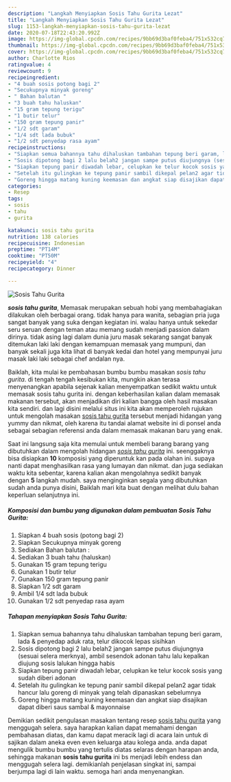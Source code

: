 ```yaml
---
description: "Langkah Menyiapkan Sosis Tahu Gurita Lezat"
title: "Langkah Menyiapkan Sosis Tahu Gurita Lezat"
slug: 1153-langkah-menyiapkan-sosis-tahu-gurita-lezat
date: 2020-07-18T22:43:20.992Z
image: https://img-global.cpcdn.com/recipes/9bb69d3baf0feba4/751x532cq70/sosis-tahu-gurita-foto-resep-utama.jpg
thumbnail: https://img-global.cpcdn.com/recipes/9bb69d3baf0feba4/751x532cq70/sosis-tahu-gurita-foto-resep-utama.jpg
cover: https://img-global.cpcdn.com/recipes/9bb69d3baf0feba4/751x532cq70/sosis-tahu-gurita-foto-resep-utama.jpg
author: Charlotte Rios
ratingvalue: 4
reviewcount: 9
recipeingredient:
- "4 buah sosis potong bagi 2"
- "Secukupnya minyak goreng"
- " Bahan balutan "
- "3 buah tahu haluskan"
- "15 gram tepung terigu"
- "1 butir telur"
- "150 gram tepung panir"
- "1/2 sdt garam"
- "1/4 sdt lada bubuk"
- "1/2 sdt penyedap rasa ayam"
recipeinstructions:
- "Siapkan semua bahannya tahu dihaluskan tambahan tepung beri garam, lada &amp; penyedap aduk rata, telur dikocok lepas sisihkan"
- "Sosis dipotong bagi 2 lalu belah2 jangan sampe putus diujungnya (sesuai selera merknya), ambil sesendok adonan tahu lalu kepalkan diujung sosis lalukan hingga habis"
- "Siapkan tepung panir diwadah lebar, celupkan ke telur kocok sosis yang sudah diberi adonan"
- "Setelah itu gulingkan ke tepung panir sambil dikepal pelan2 agar tidak hancur lalu goreng di minyak yang telah dipanaskan sebelumnya"
- "Goreng hingga matang kuning keemasan dan angkat siap disajikan dapat diberi saus sambal &amp; mayonnaise"
categories:
- Resep
tags:
- sosis
- tahu
- gurita

katakunci: sosis tahu gurita 
nutrition: 138 calories
recipecuisine: Indonesian
preptime: "PT14M"
cooktime: "PT50M"
recipeyield: "4"
recipecategory: Dinner

---
```



![Sosis Tahu Gurita](https://img-global.cpcdn.com/recipes/9bb69d3baf0feba4/751x532cq70/sosis-tahu-gurita-foto-resep-utama.jpg)

<b><i>sosis tahu gurita</i></b>, Memasak merupakan sebuah hobi yang membahagiakan dilakukan oleh berbagai orang. tidak hanya para wanita, sebagian pria juga sangat banyak yang suka dengan kegiatan ini. walau hanya untuk sekedar seru seruan dengan teman atau memang sudah menjadi passion dalam dirinya. tidak asing lagi dalam dunia juru masak sekarang sangat banyak ditemukan laki laki dengan kemampuan memasak yang mumpuni, dan banyak sekali juga kita lihat di banyak kedai dan hotel yang mempunyai juru masak laki laki sebagai chef andalan nya.

Baiklah, kita mulai ke pembahasan bumbu bumbu masakan <i>sosis tahu gurita</i>. di tengah tengah kesibukan kita, mungkin akan terasa menyenangkan apabila sejenak kalian menyempatkan sedikit waktu untuk memasak sosis tahu gurita ini. dengan keberhasilan kalian dalam memasak makanan tersebut, akan menjadikan diri kalian bangga oleh hasil masakan kita sendiri. dan lagi disini melalui situs ini kita akan memperoleh rujukan untuk mengolah masakan <u>sosis tahu gurita</u> tersebut menjadi hidangan yang yummy dan nikmat, oleh karena itu tandai alamat website ini di ponsel anda sebagai sebagian referensi anda dalam memasak makanan baru yang enak.




Saat ini langsung saja kita memulai untuk membeli barang barang yang dibutuhkan dalam mengolah hidangan <u><i>sosis tahu gurita</i></u> ini. seenggaknya bisa disiapkan <b>10</b> komposisi yang diperuntuk kan pada olahan ini. supaya nanti dapat menghasilkan rasa yang lumayan dan nikmat. dan juga sediakan waktu kita sebentar, karena kalian akan mengolahnya sedikit banyak dengan <b>5</b> langkah mudah. saya menginginkan segala yang dibutuhkan sudah anda punya disini, Baiklah mari kita buat dengan melihat dulu bahan keperluan selanjutnya ini.

<!--inarticleads1-->

##### Komposisi dan bumbu yang digunakan dalam pembuatan Sosis Tahu Gurita:

1. Siapkan 4 buah sosis (potong bagi 2)
1. Siapkan Secukupnya minyak goreng
1. Sediakan  Bahan balutan :
1. Sediakan 3 buah tahu (haluskan)
1. Gunakan 15 gram tepung terigu
1. Gunakan 1 butir telur
1. Gunakan 150 gram tepung panir
1. Siapkan 1/2 sdt garam
1. Ambil 1/4 sdt lada bubuk
1. Gunakan 1/2 sdt penyedap rasa ayam




<!--inarticleads2-->

##### Tahapan menyiapkan Sosis Tahu Gurita:

1. Siapkan semua bahannya tahu dihaluskan tambahan tepung beri garam, lada &amp; penyedap aduk rata, telur dikocok lepas sisihkan
1. Sosis dipotong bagi 2 lalu belah2 jangan sampe putus diujungnya (sesuai selera merknya), ambil sesendok adonan tahu lalu kepalkan diujung sosis lalukan hingga habis
1. Siapkan tepung panir diwadah lebar, celupkan ke telur kocok sosis yang sudah diberi adonan
1. Setelah itu gulingkan ke tepung panir sambil dikepal pelan2 agar tidak hancur lalu goreng di minyak yang telah dipanaskan sebelumnya
1. Goreng hingga matang kuning keemasan dan angkat siap disajikan dapat diberi saus sambal &amp; mayonnaise




Demikian sedikit pengulasan masakan tentang resep <u>sosis tahu gurita</u> yang menggugah selera. saya harapkan kalian dapat memahami dengan pembahasan diatas, dan kamu dapat meracik lagi di acara lain untuk di sajikan dalam aneka even even keluarga atau kolega anda. anda dapat mengulik bumbu bumbu yang tertulis diatas selaras dengan harapan anda, sehingga makanan <b>sosis tahu gurita</b> ini bs menjadi lebih endess dan menggugah selera lagi. demikianlah penjelasan singkat ini, sampai berjumpa lagi di lain waktu. semoga hari anda menyenangkan.
